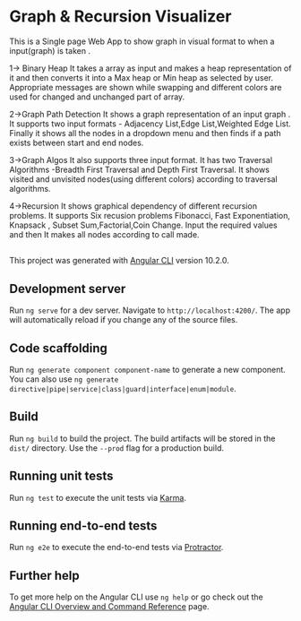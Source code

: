 # Graph & Recursion Visualizer

This is a Single page Web App to show graph in visual format to when a input(graph) is taken .

1-> Binary Heap
    It takes a array as input and makes a heap representation of it and then converts it into a Max heap or Min heap as selected by user.
    Appropriate messages are shown while swapping and different colors are used for changed and unchanged part of array.

2->Graph Path Detection 
    It shows a graph representation of an input graph .
    It supports two input formats - Adjacency List,Edge List,Weighted Edge List.
    Finally it shows all the nodes in a dropdown menu and then finds if a path exists between start and end nodes.

3->Graph Algos
    It also supports three input format.
    It has two Traversal Algorithms -Breadth First Traversal and Depth First Traversal.
    It shows visited and unvisited nodes(using different colors) according to traversal algorithms.
    
4->Recursion
    It shows graphical dependency of different recursion problems.
    It supports Six recusion problems Fibonacci, Fast Exponentiation, Knapsack , Subset Sum,Factorial,Coin Change.
    Input the required values and then It makes all nodes according to call made.


##
This project was generated with [Angular CLI](https://github.com/angular/angular-cli) version 10.2.0.

## Development server

Run `ng serve` for a dev server. Navigate to `http://localhost:4200/`. The app will automatically reload if you change any of the source files.

## Code scaffolding

Run `ng generate component component-name` to generate a new component. You can also use `ng generate directive|pipe|service|class|guard|interface|enum|module`.

## Build

Run `ng build` to build the project. The build artifacts will be stored in the `dist/` directory. Use the `--prod` flag for a production build.

## Running unit tests

Run `ng test` to execute the unit tests via [Karma](https://karma-runner.github.io).

## Running end-to-end tests

Run `ng e2e` to execute the end-to-end tests via [Protractor](http://www.protractortest.org/).

## Further help

To get more help on the Angular CLI use `ng help` or go check out the [Angular CLI Overview and Command Reference](https://angular.io/cli) page.
